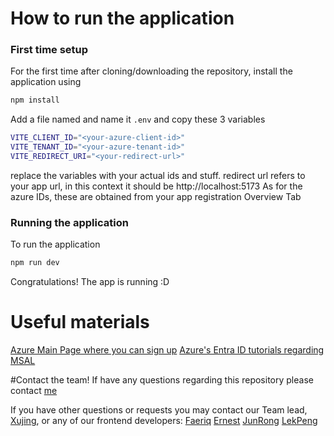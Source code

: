 # How to run the application
### First time setup
For the first time after cloning/downloading the repository, install the application using
```bash
npm install
```

Add a file named and name it `.env` and copy these 3 variables
```bash
VITE_CLIENT_ID="<your-azure-client-id>"
VITE_TENANT_ID="<your-azure-tenant-id>"
VITE_REDIRECT_URI="<your-redirect-url>"
```
replace the variables with your actual ids and stuff.
redirect url refers to your app url, in this context it should be http://localhost:5173
As for the azure IDs, these are obtained from your app registration Overview Tab

### Running the application
To run the application
```bash
npm run dev
```

Congratulations! The app is running :D


# Useful materials
[Azure Main Page where you can sign up](https://azure.microsoft.com/en-us/)
[Azure's Entra ID tutorials regarding MSAL](https://learn.microsoft.com/en-us/entra/msal/)



#Contact the team!
If have any questions regarding this repository please contact [me](mailto:Faeriq_Ramley@lta.gov.sg)

If you have other questions or requests you may contact our Team lead, [Xujing](mailto:SHEN_Xujing@lta.gov.sg), or any of our frontend developers:
[Faeriq](mailto:FAERIQ_RAMLEY@lta.gov.sg)
[Ernest](mailto:LOW_Ernest@lta.gov.sg)
[JunRong](mailto:NG_Jun_Rong@lta.gov.sg)
[LekPeng](mailto:Peng_lek@lta.gov.sg)
<!-- 
# React + TypeScript + Vite

This template provides a minimal setup to get React working in Vite with HMR and some ESLint rules.

Currently, two official plugins are available:

- [@vitejs/plugin-react](https://github.com/vitejs/vite-plugin-react/blob/main/packages/plugin-react/README.md) uses [Babel](https://babeljs.io/) for Fast Refresh
- [@vitejs/plugin-react-swc](https://github.com/vitejs/vite-plugin-react-swc) uses [SWC](https://swc.rs/) for Fast Refresh

## Expanding the ESLint configuration

If you are developing a production application, we recommend updating the configuration to enable type aware lint rules:

- Configure the top-level `parserOptions` property like this:

```js
export default {
  // other rules...
  parserOptions: {
    ecmaVersion: 'latest',
    sourceType: 'module',
    project: ['./tsconfig.json', './tsconfig.node.json'],
    tsconfigRootDir: __dirname,
  },
}
```

- Replace `plugin:@typescript-eslint/recommended` to `plugin:@typescript-eslint/recommended-type-checked` or `plugin:@typescript-eslint/strict-type-checked`
- Optionally add `plugin:@typescript-eslint/stylistic-type-checked`
- Install [eslint-plugin-react](https://github.com/jsx-eslint/eslint-plugin-react) and add `plugin:react/recommended` & `plugin:react/jsx-runtime` to the `extends` list -->
